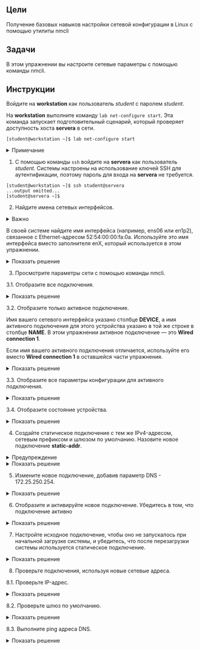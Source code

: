 ## Цели

Получение базовых навыков настройки сетевой конфигурации в Linux с помощью утилиты nmcli

## Задачи

В этом упражнении вы настроите сетевые параметры с помощью команды nmcli.


## Инструкции

Войдите на **workstation** как пользователь *student* с паролем *student*.

На **workstation** выполните команду `lab net-configure start`. Эта команда запускает подготовительный сценарий, который проверяет доступность хоста **servera** в сети.

```
[student@workstation ~]$ lab net-configure start
```

<details>
<summary>Примечание</summary>

Если команда sudo запросит пароль пользователя student, введите student.
</details>

1.	С помощью команды `ssh` войдите на **servera** как пользователь *student*. Системы настроены на использование ключей SSH для аутентификации, поэтому пароль для входа на **servera** не требуется.

  ```
  [student@workstation ~]$ ssh student@servera
  ...output omitted...
  [student@servera ~]$ 
  ```

2.	Найдите имена сетевых интерфейсов.

  <details>
  <summary>Важно</summary>

  Имена сетевых интерфейсов определяются типом шины и порядком обнаружения устройств во время начальной загрузки. Имена сетевых интерфейсов будут различаться в зависимости от платформы и оборудования, используемых в этом курсе.
  </details>

  В своей системе найдите имя интерфейса (например, ens06 или en1p2), связанное с Ethernet-адресом 52:54:00:00:fa:0a. Используйте это имя интерфейса вместо заполнителя enX, который используется в этом упражнении.

  <details>
  <summary>Показать решение</summary>
  ```
  [student@servera ~]$ ip link
  1: lo: <LOOPBACK,UP,LOWER_UP> mtu 65536 qdisc noqueue state UNKNOWN group default qlen 1000
      link/loopback 00:00:00:00:00:00 brd 00:00:00:00:00:00
  2: enX: <BROADCAST,MULTICAST,UP,LOWER_UP> mtu 1500 qdisc fq_codel state UP group default qlen 1000
      link/ether 52:54:00:00:fa:0a brd ff:ff:ff:ff:ff:ff
  ```
  </details>

3.	Просмотрите параметры сети с помощью команды nmcli.


  3.1.	Отобразите все подключения.

  <details>
  <summary>Показать решение</summary>
  ```
  [student@servera ~]$ nmcli con show
  NAME                UUID                                  TYPE      DEVICE
  Wired connection 1  03da038a-3257-4722-a478-53055cc90128  ethernet  enX
  ```
  </details>

  3.2.	Отобразите только активное подключение.

  Имя вашего сетевого интерфейса указано столбце **DEVICE**, а имя активного подключения для этого устройства указано в той же строке в столбце **NAME**. В этом упражнении активное подключение ― это **Wired connection 1**.

  Если имя вашего активного подключения отличается, используйте его вместо **Wired connection 1** в оставшейся части упражнения.

  <details>
  <summary>Показать решение</summary>
  ```
  [student@servera ~]$ nmcli con show --active
  NAME                UUID                                  TYPE      DEVICE
  Wired connection 1  03da038a-3257-4722-a478-53055cc90128  ethernet  enX
  ```
  </details>

  3.3.	Отобразите все параметры конфигурации для активного подключения.

  <details>
  <summary>Показать решение</summary>
  ```
  [student@servera ~]$ nmcli con show "Wired connection 1"
  connection.id:               Wired connection 1
  connection.uuid:             03da038a-3257-4722-a478-53055cc90128
  connection.stable-id:        --
  connection.type:             802-3-ethernet
  connection.interface-name:   --
  connection.autoconnect:      yes
  ...output omitted...
  ipv4.method:                 manual
  ipv4.dns:                    172.25.250.254
  ipv4.dns-search:             lab.example.com,example.com
  ipv4.dns-options:            ""
  ipv4.dns-priority:           0
  ipv4.addresses:              172.25.250.10/24
  ipv4.gateway:                172.25.250.254
  ...output omitted...
  GENERAL.NAME:                Wired connection 1
  GENERAL.UUID:                03da038a-3257-4722-a478-53055cc90128
  GENERAL.DEVICES:             enX
  GENERAL.STATE:               activated
  GENERAL.DEFAULT:             yes
  GENERAL.DEFAULT6:            no
  GENERAL.SPEC-OBJECT:         --
  GENERAL.VPN:                 no
  GENERAL.DBUS-PATH:           /org/freedesktop/NetworkManager/ActiveConnection/1
  GENERAL.CON-PATH:            /org/freedesktop/NetworkManager/Settings/1
  GENERAL.ZONE:                --
  GENERAL.MASTER-PATH:         --
  IP4.ADDRESS[1]:              172.25.250.10/24
  IP4.GATEWAY:                 172.25.250.254
  IP4.ROUTE[1]:                dst = 172.25.250.0/24, nh = 0.0.0.0, mt = 100
  IP4.ROUTE[2]:                dst = 0.0.0.0/0, nh = 172.25.250.254, mt = 100
  IP4.DNS[1]:                  172.25.250.254
  IP6.ADDRESS[1]:              fe80::3059:5462:198:58b2/64
  IP6.GATEWAY:                 --
  IP6.ROUTE[1]:                dst = fe80::/64, nh = ::, mt = 100
  IP6.ROUTE[2]:                dst = ff00::/8, nh = ::, mt = 256, table=255
  ```
  Нажмите q, чтобы выйти из команды.
  </details>

  3.4.	Отобразите состояние устройства.

  <details>
  <summary>Показать решение</summary>
  ```
  [student@servera ~]$ nmcli dev status
  DEVICE  TYPE      STATE      CONNECTION
  enX     ethernet  connected  Wired connection 1
  lo      loopback  unmanaged  --
  3.5.	Отобразите параметры для устройства enX.
  [student@servera ~]$ nmcli dev show enX
  GENERAL.DEVICE:              enX
  GENERAL.TYPE:                ethernet
  GENERAL.HWADDR:              52:54:00:00:FA:0A
  GENERAL.MTU:                 1500
  GENERAL.STATE:               100 (connected)
  GENERAL.CONNECTION:          Wired connection 1
  GENERAL.CON-PATH:            /org/freedesktop/NetworkManager/ActiveConnection/1
  WIRED-PROPERTIES.CARRIER:    on
  IP4.ADDRESS[1]:              172.25.250.10/24
  IP4.GATEWAY:                 172.25.250.254
  IP4.ROUTE[1]:                dst = 172.25.250.0/24, nh = 0.0.0.0, mt = 100
  IP4.ROUTE[2]:                dst = 0.0.0.0/0, nh = 172.25.250.254, mt = 100
  IP4.DNS[1]:                  172.25.250.254
  IP6.ADDRESS[1]:              fe80::3059:5462:198:58b2/64
  IP6.GATEWAY:                 --
  IP6.ROUTE[1]:                dst = fe80::/64, nh = ::, mt = 100
  IP6.ROUTE[2]:                dst = ff00::/8, nh = ::, mt = 256, table=255
  ```
  </details>

4.	Создайте статическое подключение с тем же IPv4-адресом, сетевым префиксом и шлюзом по умолчанию. Назовите новое подключение **static-addr**.

  <details>
  <summary>Предупреждение</summary>

  Поскольку доступ к вашей машине предоставляется через основное сетевое подключение, задание неправильных значений во время настройки сети может сделать вашу машину недоступной. Если это произойдет, сбросьте машину и повторите попытку.
  </details>

  <details>
  <summary>Показать решение</summary>
  ```
  [student@servera ~]$ sudo nmcli con add con-name "static-addr" ifname enX \
  type ethernet ipv4.method manual \
  ipv4.address 172.25.250.10/24 ipv4.gateway 172.25.250.254
  Connection 'static-addr' (15aa3901-555d-40cb-94c6-cea6f9151634) successfully added.
  ```
  </details>

5.	Измените новое подключение, добавив параметр DNS - 172.25.250.254.

  <details>
  <summary>Показать решение</summary>
  ```
  [student@servera ~]$ sudo nmcli con mod "static-addr" ipv4.dns 172.25.250.254
  ```
  </details>

6.	Отобразите и активируйте новое подключение. Убедитесь в том, что подключение активно

  <details>
  <summary>Показать решение</summary>

  6.1.	Просмотрите все подключения.

  ```
  [student@servera ~]$ nmcli con show
  NAME                UUID                                  TYPE      DEVICE
  Wired connection 1  03da038a-3257-4722-a478-53055cc90128  ethernet  enX
  static-addr         15aa3901-555d-40cb-94c6-cea6f9151634  ethernet  --
  ```

  6.2.	Посмотрите активное подключение.

  ```
  [student@servera ~]$ nmcli con show --active
  NAME                UUID                                  TYPE      DEVICE
  Wired connection 1  03da038a-3257-4722-a478-53055cc90128  ethernet  enX
  ```

  6.3.	Активируйте новое подключение static-addr.

  ```
  [student@servera ~]$ sudo nmcli con up "static-addr"
  Connection successfully activated (D-Bus active path: /org/freedesktop/NetworkManager/ActiveConnection/2)
  ```

  6.4.	Проверьте новое активное подключение.

  ```
  [student@servera ~]$ nmcli con show --active
  NAME         UUID                                  TYPE      DEVICE
  static-addr  15aa3901-555d-40cb-94c6-cea6f9151634  ethernet  enX
  ```
  </details>

7.	Настройте исходное подключение, чтобы оно не запускалось при начальной загрузке системы, и убедитесь, что после перезагрузки системы используется статическое подключение.

  <details>
  <summary>Показать решение</summary>

  7.1.	Отключите автоматический запуск исходного подключения при начальной загрузке системы.

  ```
  [student@servera ~]$ sudo nmcli con mod "Wired connection 1" \
  connection.autoconnect no
  ```

  7.2.	Перезагрузите систему.

  ```
  [student@servera ~]$ sudo systemctl reboot
  Connection to servera closed by remote host.
  Connection to servera closed.
  [student@workstation ~]$
  ```

  7.3.	Посмотрите активное подключение.

  ```
  [student@workstation ~]$ ssh student@servera
  ...output omitted...
  [student@servera ~]$ nmcli con show --active
  NAME         UUID                                  TYPE      DEVICE
  static-addr  15aa3901-555d-40cb-94c6-cea6f9151634  ethernet  enX
  ```
  </details>

8.	Проверьте подключения, используя новые сетевые адреса.


  8.1.	Проверьте IP-адрес.

  <details>
  <summary>Показать решение</summary>
  ```
  [student@servera ~]$ ip addr show enX
  2: enX: <BROADCAST,MULTICAST,UP,LOWER_UP> mtu 1500 qdisc fq_codel state UP group default qlen 1000
      link/ether 52:54:00:00:fa:0a brd ff:ff:ff:ff:ff:ff
      inet 172.25.250.10/24 brd 172.25.250.255 scope global noprefixroute enX
        valid_lft forever preferred_lft forever
      inet6 fe80::6556:cdd9:ce15:1484/64 scope link noprefixroute
        valid_lft forever preferred_lft forever
  ```
  </details>

  8.2.	Проверьте шлюз по умолчанию.

  <details>
  <summary>Показать решение</summary>
  ```
  [student@servera ~]$ ip route
  default via 172.25.250.254 dev enX proto static metric 100
  172.25.250.0/24 dev enX proto kernel scope link src 172.25.250.10 metric 100
  ```
  </details>

  8.3.	Выполните ping адреса DNS.

  <details>
  <summary>Показать решение</summary>
  ```
  [student@servera ~]$ ping -c3 172.25.250.254
  PING 172.25.250.254 (172.25.250.254) 56(84) bytes of data.
  64 bytes from 172.25.250.254: icmp_seq=1 ttl=64 time=0.225 ms
  64 bytes from 172.25.250.254: icmp_seq=2 ttl=64 time=0.314 ms
  64 bytes from 172.25.250.254: icmp_seq=3 ttl=64 time=0.472 ms

  --- 172.25.250.254 ping statistics ---
  3 packets transmitted, 3 received, 0% packet loss, time 46ms
  rtt min/avg/max/mdev = 0.225/0.337/0.472/0.102 ms
  ```
  </details>

  8.4.	Выйдите с **servera**.

  ```
  [student@servera ~]$ exit
  logout
  Connection to servera closed.
  [student@workstation ~]$ 
  ```

## Конец

На **workstation** запустите сценарий `lab net-configure finish`, чтобы закончить упражнение.

```
[student@workstation ~]$ lab net-configure finish
```

Упражнение завершено.
